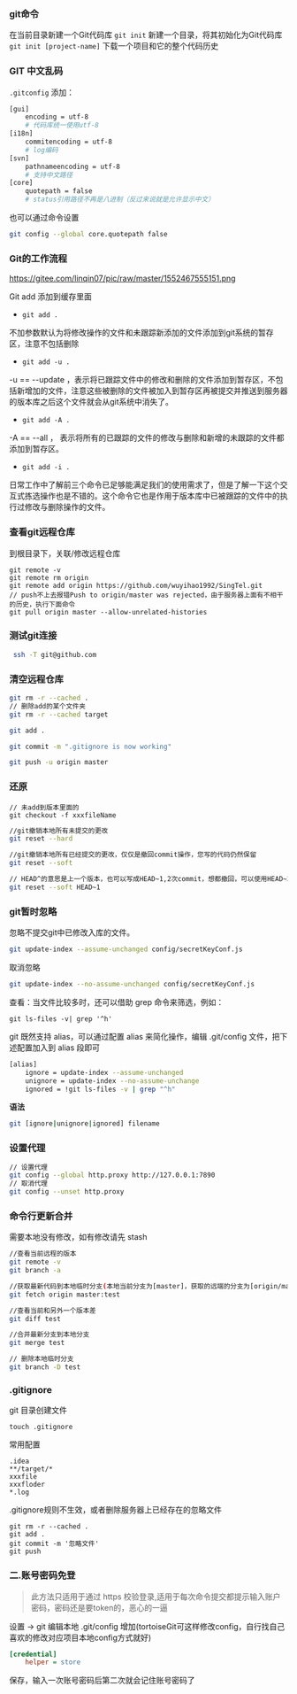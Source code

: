 ### git命令

在当前目录新建一个Git代码库
`git init`
新建一个目录，将其初始化为Git代码库
`​git init [project-name]`
下载一个项目和它的整个代码历史

### GIT 中文乱码

`.gitconfig` 添加：

```sh
[gui]
    encoding = utf-8  
    # 代码库统一使用utf-8  
[i18n]
    commitencoding = utf-8  
    # log编码  
[svn]
    pathnameencoding = utf-8  
    # 支持中文路径  
[core]
	quotepath = false 
	# status引用路径不再是八进制（反过来说就是允许显示中文）
```

也可以通过命令设置

```sh
git config --global core.quotepath false
```



### Git的工作流程

https://gitee.com/linqin07/pic/raw/master/1552467555151.png

Git add
添加到缓存里面

- `git add .` 

 不加参数默认为将修改操作的文件和未跟踪新添加的文件添加到git系统的暂存区，注意不包括删除

- `git add -u .`

 -u  == --update ，表示将已跟踪文件中的修改和删除的文件添加到暂存区，不包括新增加的文件，注意这些被删除的文件被加入到暂存区再被提交并推送到服务器的版本库之后这个文件就会从git系统中消失了。

-  `git add -A .`

 -A == --all  ， 表示将所有的已跟踪的文件的修改与删除和新增的未跟踪的文件都添加到暂存区。

-  `git add -i .`

 日常工作中了解前三个命令已足够能满足我们的使用需求了，但是了解一下这个交互式拣选操作也是不错的。这个命令它也是作用于版本库中已被跟踪的文件中的执行过修改与删除操作的文件。

### 查看git远程仓库

到根目录下，关联/修改远程仓库

```shell
git remote -v
git remote rm origin
git remote add origin https://github.com/wuyihao1992/SingTel.git
// push不上去报错Push to origin/master was rejected，由于服务器上面有不相干的历史，执行下面命令
git pull origin master --allow-unrelated-histories
```

### 测试git连接

```sh
 ssh -T git@github.com
```

### 清空远程仓库

```sh
git rm -r --cached .
// 删除add的某个文件夹
git rm -r --cached target
```

```sh
git add .
```

```sh
git commit -m ".gitignore is now working"
```

```sh
git push -u origin master
```

### 还原

```shell
// 未add到版本里面的
git checkout -f xxxfileName
```

```sh
//git撤销本地所有未提交的更改
git reset --hard
```

```sh
//git撤销本地所有已经提交的更改，仅仅是撤回commit操作，您写的代码仍然保留
git reset --soft
```

```sh
// HEAD^的意思是上一个版本，也可以写成HEAD~1,2次commit，想都撤回，可以使用HEAD~2
git reset --soft HEAD~1
```

### git暂时忽略

忽略不提交git中已修改入库的文件。

```sh
git update-index --assume-unchanged config/secretKeyConf.js
```

取消忽略

```sh
git update-index --no-assume-unchanged config/secretKeyConf.js
```

查看：当文件比较多时，还可以借助 grep 命令来筛选，例如：

```
git ls-files -v| grep '^h'
```

git 既然支持 alias，可以通过配置 alias 来简化操作，编辑 .git/config 文件，把下述配置加入到 alias 段即可

```sh
[alias]
	ignore = update-index --assume-unchanged
	unignore = update-index --no-assume-unchange
	ignored = !git ls-files -v | grep "^h"
```

**语法**

```sh
git [ignore|unignore|ignored] filename
```

### 设置代理

```sh
// 设置代理
git config --global http.proxy http://127.0.0.1:7890
// 取消代理
git config --unset http.proxy
```



### 命令行更新合并

需要本地没有修改，如有修改请先 stash

```sh
//查看当前远程的版本
git remote -v
git branch -a

//获取最新代码到本地临时分支(本地当前分支为[master]，获取的远端的分支为[origin/mater],拉取到新分支test中)
git fetch origin master:test

//查看当前和另外一个版本差
git diff test

//合并最新分支到本地分支
git merge test

// 删除本地临时分支
git branch -D test
```



### .gitignore

git 目录创建文件 

```
touch .gitignore
```

常用配置

```
.idea
**/target/*
xxxfile
xxxfloder
*.log
```

.gitignore规则不生效，或者删除服务器上已经存在的忽略文件

```
git rm -r --cached .
git add .
git commit -m '忽略文件'
git push
```



### 二.账号密码免登

> 此方法只适用于通过 https 校验登录,适用于每次命令提交都提示输入账户密码，密码还是要token的，恶心的一逼

设置 -> git 编辑本地 .git/config 增加(tortoiseGit可这样修改config，自行找自己喜欢的修改对应项目本地config方式就好)

```ini
[credential]  
    helper = store
```

保存，输入一次账号密码后第二次就会记住账号密码了